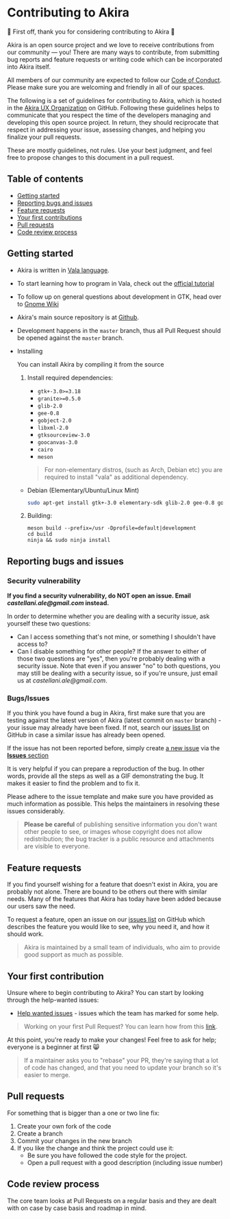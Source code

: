 # Contributing to Akira

:tada: First off, thank you for considering contributing to Akira :tada:

Akira is an open source project and we love to receive contributions from our community — you! There are many ways to contribute, from submitting bug reports and feature requests or writing code which can be incorporated into Akira itself.

All members of our community are expected to follow our [Code of Conduct](.github/CODE_OF_CONDUCT.md). Please make sure you are welcoming and friendly in all of our spaces.

The following is a set of guidelines for contributing to Akira, which is hosted in the [Akira UX Organization](https://github.com/akiraux) on GitHub.
Following these guidelines helps to communicate that you respect the time of the developers managing and developing this open source project. In return, they should reciprocate that respect in addressing your issue, assessing changes, and helping you finalize your pull requests.

These are mostly guidelines, not rules. Use your best judgment, and feel free to propose changes to this document in a pull request.

## Table of contents

* [Getting started](#getting-started)
* [Reporting bugs and issues](#reporting-bugs-and-issues)
* [Feature requests](#feature-requests)
* [Your first contributions](#your-first-contribution)
* [Pull requests](#pull-requests)
* [Code review process](#code-review-process)

## Getting started

* Akira is written in [Vala language](https://wiki.gnome.org/Projects/Vala).

* To start learning how to program in Vala, check out the [official tutorial](https://wiki.gnome.org/Projects/Vala/Tutorial)

* To follow up on general questions about development in GTK, head over to [Gnome Wiki](https://wiki.gnome.org/Newcomers/)

* Akira's main source repository is at [Github](https://github.com/akiraux/Akira).

* Development happens in the `master` branch, thus all Pull Request should be opened against the `master` branch.

* Installing

    You can install Akira by compiling it from the source

    1. Install required dependencies:

        * `gtk+-3.0>=3.18`
        * `granite>=0.5.0`
        * `glib-2.0`
        * `gee-0.8`
        * `gobject-2.0`
        * `libxml-2.0`
        * `gtksourceview-3.0`
        * `goocanvas-3.0`
        * `cairo`
        * `meson`

        > For non-elementary distros, (such as Arch, Debian etc) you are required to install "vala" as additional dependency.

    * Debian (Elementary/Ubuntu/Linux Mint)

        ```sh
        sudo apt-get install gtk+-3.0 elementary-sdk glib-2.0 gee-0.8 gobject-2.0 libxml2 gtksourceview-3.0 libjson-glib-1.0 goocanvas-3.0 libarchive-dev libcairo2-dev meson valac
        ```

    2. Building:
        ```
        meson build --prefix=/usr -Dprofile=default|development
        cd build
        ninja && sudo ninja install
        ```

## Reporting bugs and issues

### Security vulnerability

**If you find a security vulnerability, do NOT open an issue. Email _castellani.ale@gmail.com_ instead.**

In order to determine whether you are dealing with a security issue, ask yourself these two questions:

* Can I access something that's not mine, or something I shouldn't have access to?
* Can I disable something for other people?
If the answer to either of those two questions are "yes", then you're probably dealing with a security issue. Note that even if you answer "no" to both questions, you may still be dealing with a security issue, so if you're unsure, just email us at _castellani.ale@gmail.com_.

### Bugs/Issues

If you think you have found a bug in Akira, first make sure that you are testing against the latest version of Akira (latest commit on `master` branch) - your issue may already have been fixed. If not, search our [issues list](https://github.com/akiraux/Akira/issues) on GitHub in case a similar issue has already been opened.

If the issue has not been reported before, simply create [a new issue](https://github.com/akiraux/Akira/issues/new) via the [**Issues** section](https://github.com/akiraux/Akira/issues)

It is very helpful if you can prepare a reproduction of the bug. In other words, provide all the steps as well as a GIF demonstrating the bug. It makes it easier to find the problem and to fix it.

Please adhere to the issue template and make sure you have provided as much information as possible. This helps the maintainers in resolving these issues considerably.

> **Please be careful** of publishing sensitive information you don't want other people to see, or images whose copyright does not allow redistribution; the bug tracker is a public resource and attachments are visible to everyone.

## Feature requests

If you find yourself wishing for a feature that doesn't exist in Akira, you are probably not alone. There are bound to be others out there with similar needs. Many of the features that Akira has today have been added because our users saw the need.

To request a feature, open an issue on our [issues list](https://github.com/akiraux/Akira/issues) on GitHub which describes the feature you would like to see, why you need it, and how it should work.

> Akira is maintained by a small team of individuals, who aim to provide good support as much as possible.

## Your first contribution

Unsure where to begin contributing to Akira? You can start by looking through the help-wanted issues:
 * [Help wanted issues](https://github.com/akiraux/Akira/issues?q=is%3Aissue+is%3Aopen+label%3A%22help+wanted%22) - issues which the team has marked for some help.

> Working on your first Pull Request? You can learn how from this [link](https://www.firsttimersonly.com/).

At this point, you're ready to make your changes! Feel free to ask for help; everyone is a beginner at first 😸

> If a maintainer asks you to "rebase" your PR, they're saying that a lot of code has changed, and that you need to update your branch so it's easier to merge.

## Pull requests

For something that is bigger than a one or two line fix:

1. Create your own fork of the code
1. Create a branch
1. Commit your changes in the new branch
1. If you like the change and think the project could use it:
    * Be sure you have followed the code style for the project.
    * Open a pull request with a good description (including issue number)

## Code review process

The core team looks at Pull Requests on a regular basis and they are dealt with on case by case basis and roadmap in mind.
